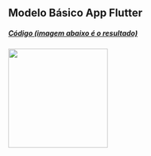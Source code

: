 ## Modelo Básico App Flutter

##### [Código (imagem abaixo é o resultado)](main.dart)
<img src="https://github.com/Rodrig-1999/Senac/blob/master/Aulas%20Thiago/aula4/aula4.PNG" width="200">
